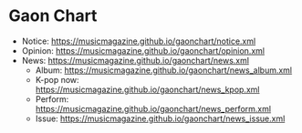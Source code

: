 # Gaon Chart

- Notice: https://musicmagazine.github.io/gaonchart/notice.xml  
- Opinion: https://musicmagazine.github.io/gaonchart/opinion.xml  
- News: https://musicmagazine.github.io/gaonchart/news.xml  
  - Album: https://musicmagazine.github.io/gaonchart/news_album.xml  
  - K-pop now: https://musicmagazine.github.io/gaonchart/news_kpop.xml  
  - Perform: https://musicmagazine.github.io/gaonchart/news_perform.xml  
  - Issue: https://musicmagazine.github.io/gaonchart/news_issue.xml  
